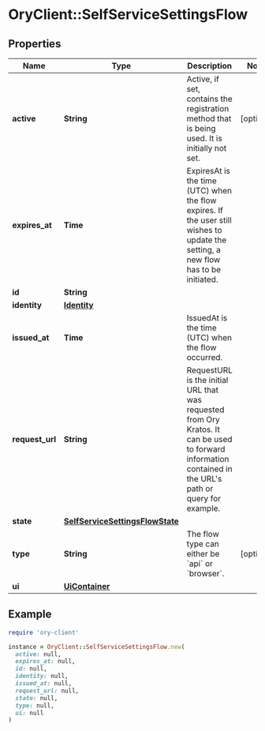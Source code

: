 # OryClient::SelfServiceSettingsFlow

## Properties

| Name | Type | Description | Notes |
| ---- | ---- | ----------- | ----- |
| **active** | **String** | Active, if set, contains the registration method that is being used. It is initially not set. | [optional] |
| **expires_at** | **Time** | ExpiresAt is the time (UTC) when the flow expires. If the user still wishes to update the setting, a new flow has to be initiated. |  |
| **id** | **String** |  |  |
| **identity** | [**Identity**](Identity.md) |  |  |
| **issued_at** | **Time** | IssuedAt is the time (UTC) when the flow occurred. |  |
| **request_url** | **String** | RequestURL is the initial URL that was requested from Ory Kratos. It can be used to forward information contained in the URL&#39;s path or query for example. |  |
| **state** | [**SelfServiceSettingsFlowState**](SelfServiceSettingsFlowState.md) |  |  |
| **type** | **String** | The flow type can either be &#x60;api&#x60; or &#x60;browser&#x60;. | [optional] |
| **ui** | [**UiContainer**](UiContainer.md) |  |  |

## Example

```ruby
require 'ory-client'

instance = OryClient::SelfServiceSettingsFlow.new(
  active: null,
  expires_at: null,
  id: null,
  identity: null,
  issued_at: null,
  request_url: null,
  state: null,
  type: null,
  ui: null
)
```

